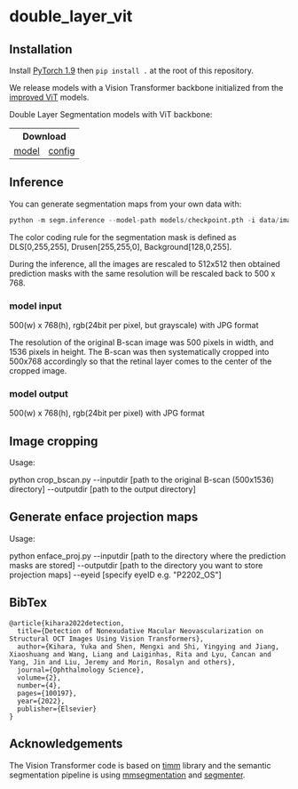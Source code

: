 # double_layer_vit
## Installation

Install [PyTorch 1.9](https://pytorch.org/) then `pip install .` at the root of this repository.

We release models with a Vision Transformer backbone initialized from the [improved ViT](https://arxiv.org/abs/2106.10270) models.

Double Layer Segmentation models with ViT backbone:
<table>
  <tr>
    <th colspan="2">Download</th>
  </tr>
<tr>
    <td><a href="https://drive.google.com/uc?export=download&id=1iq6jDziuF1qoTbTG5Hr0o8hMDt896qzS&confirm=t&uuid=7abccd2f-f707-4e6f-b88f-ef70e5f588db">model</a></td>
    <td><a href="https://drive.google.com/uc?export=download&id=11_1Yt_LsDVsVU72cKjLW_M-MzZ4Kjgug">config</a></td>
  </tr>
</table>

## Inference

You can generate segmentation maps from your own data with:
```python
python -m segm.inference --model-path models/checkpoint.pth -i data/images/ -o segmaps/ 
```

The color coding rule for the segmentation mask is defined as DLS[0,255,255], Drusen[255,255,0], Background[128,0,255].

During the inference, all the images are rescaled to 512x512 then obtained prediction masks with the same resolution will be rescaled back to 500 x 768.

### model input
500(w) x 768(h), rgb(24bit per pixel, but grayscale) with JPG format

The resolution of the original B-scan image was 500 pixels in width, and 1536 pixels in height. The B-scan was then systematically cropped into 500x768 accordingly so that the retinal layer comes to the center of the cropped image.

### model output
500(w) x 768(h), rgb(24bit per pixel) with JPG format

## Image cropping

Usage: 

python crop_bscan.py --inputdir [path to the original B-scan (500x1536) directory] --outputdir [path to the output directory]

## Generate enface projection maps

Usage: 

python enface_proj.py  --inputdir [path to the directory where the prediction masks are stored] --outputdir [path to the directory you want to store projection maps] --eyeid [specify eyeID e.g. "P2202_OS"]

## BibTex

```
@article{kihara2022detection,
  title={Detection of Nonexudative Macular Neovascularization on Structural OCT Images Using Vision Transformers},
  author={Kihara, Yuka and Shen, Mengxi and Shi, Yingying and Jiang, Xiaoshuang and Wang, Liang and Laiginhas, Rita and Lyu, Cancan and Yang, Jin and Liu, Jeremy and Morin, Rosalyn and others},
  journal={Ophthalmology Science},
  volume={2},
  number={4},
  pages={100197},
  year={2022},
  publisher={Elsevier}
}
```


## Acknowledgements

The Vision Transformer code is based on [timm](https://github.com/rwightman/pytorch-image-models) library and the semantic segmentation pipeline is using [mmsegmentation](https://github.com/open-mmlab/mmsegmentation) and [segmenter](https://github.com/rstrudel/segmenter).
